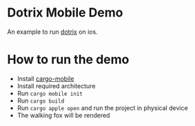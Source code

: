 # Dotrix Mobile Demo

An example to run [dotrix](https://github.com/lowenware/dotrix) on ios.

# How to run the demo

- Install [cargo-mobile](https://github.com/BrainiumLLC/cargo-mobile)
- Install required architecture
- Run `cargo mobile init`
- Run `cargo build`
- Run `cargo apple open` and run the project in physical device
- The walking fox will be rendered
